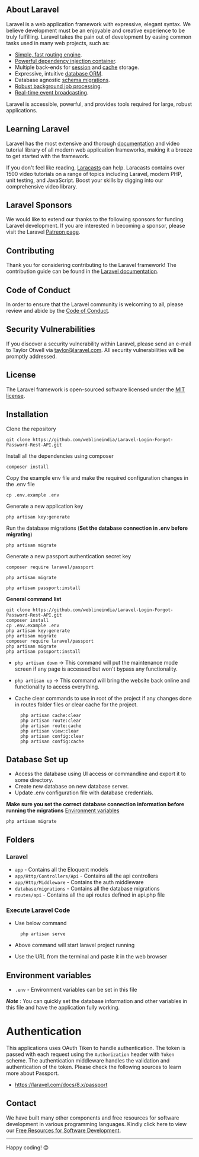 
## About Laravel

Laravel is a web application framework with expressive, elegant syntax. We believe development must be an enjoyable and creative experience to be truly fulfilling. Laravel takes the pain out of development by easing common tasks used in many web projects, such as:

- [Simple, fast routing engine](https://laravel.com/docs/routing).
- [Powerful dependency injection container](https://laravel.com/docs/container).
- Multiple back-ends for [session](https://laravel.com/docs/session) and [cache](https://laravel.com/docs/cache) storage.
- Expressive, intuitive [database ORM](https://laravel.com/docs/eloquent).
- Database agnostic [schema migrations](https://laravel.com/docs/migrations).
- [Robust background job processing](https://laravel.com/docs/queues).
- [Real-time event broadcasting](https://laravel.com/docs/broadcasting).

Laravel is accessible, powerful, and provides tools required for large, robust applications.

## Learning Laravel

Laravel has the most extensive and thorough [documentation](https://laravel.com/docs) and video tutorial library of all modern web application frameworks, making it a breeze to get started with the framework.

If you don't feel like reading, [Laracasts](https://laracasts.com) can help. Laracasts contains over 1500 video tutorials on a range of topics including Laravel, modern PHP, unit testing, and JavaScript. Boost your skills by digging into our comprehensive video library.

## Laravel Sponsors

We would like to extend our thanks to the following sponsors for funding Laravel development. If you are interested in becoming a sponsor, please visit the Laravel [Patreon page](https://patreon.com/taylorotwell).
## Contributing

Thank you for considering contributing to the Laravel framework! The contribution guide can be found in the [Laravel documentation](https://laravel.com/docs/contributions).

## Code of Conduct

In order to ensure that the Laravel community is welcoming to all, please review and abide by the [Code of Conduct](https://laravel.com/docs/contributions#code-of-conduct).

## Security Vulnerabilities

If you discover a security vulnerability within Laravel, please send an e-mail to Taylor Otwell via [taylor@laravel.com](mailto:taylor@laravel.com). All security vulnerabilities will be promptly addressed.

## License

The Laravel framework is open-sourced software licensed under the [MIT license](https://opensource.org/licenses/MIT).

## Installation

Clone the repository

    git clone https://github.com/weblineindia/Laravel-Login-Forgot-Password-Rest-API.git

Install all the dependencies using composer

    composer install

Copy the example env file and make the required configuration changes in the .env file

    cp .env.example .env

Generate a new application key

    php artisan key:generate


Run the database migrations (**Set the database connection in .env before migrating**)

    php artisan migrate

Generate a new passport authentication secret key

    composer require laravel/passport

    php artisan migrate

    php artisan passport:install


**General command list**

    git clone https://github.com/weblineindia/Laravel-Login-Forgot-Password-Rest-API.git    
    composer install
    cp .env.example .env
    php artisan key:generate
    php artisan migrate
    composer require laravel/passport
    php artisan migrate
    php artisan passport:install
    
- `php artisan down` -> This command will put the maintenance mode screen if any page is accessed but won't bypass any functionality.
- `php artisan up` -> This command will bring the website back online and functionality to access everything.

- Cache clear commands to use in root of the project if any changes done in routes folder files or clear cache for the project.


        php artisan cache:clear
        php artisan route:clear
        php artisan route:cache
        php artisan view:clear
        php artisan config:clear
        php artisan config:cache
## Database Set up

- Access the database using UI access or commandline and export it to some directory.
- Create new database on new database server.
- Update .env configuration file with database credentials.

**Make sure you set the correct database connection information before running the migrations** [Environment variables](#environment-variables)

    php artisan migrate

## Folders
### Laravel 
- `app` - Contains all the Eloquent models
- `app/Http/Controllers/Api` - Contains all the api controllers
- `app/Http/Middleware` - Contains the auth middleware
- `database/migrations` - Contains all the database migrations
- `routes/api` - Contains all the api routes defined in api.php file

### Execute Laravel Code
- Use below command
    
        php artisan serve
- Above command will start laravel project running
- Use the URL from the terminal and paste it in the web browser

## Environment variables

- `.env` - Environment variables can be set in this file

***Note*** : You can quickly set the database information and other variables in this file and have the application fully working.
# Authentication
 
This applications uses OAuth Tiken to handle authentication. The token is passed with each request using the `Authorization` header with `Token` scheme. The authentication middleware handles the validation and authentication of the token. Please check the following sources to learn more about Passport.
 
- https://laravel.com/docs/8.x/passport

## Contact

We have built many other components and free resources for software development in various programming languages. Kindly click here to view our [Free Resources for Software Development](https://www.weblineindia.com/communities.html).

---

Happy coding! 😊